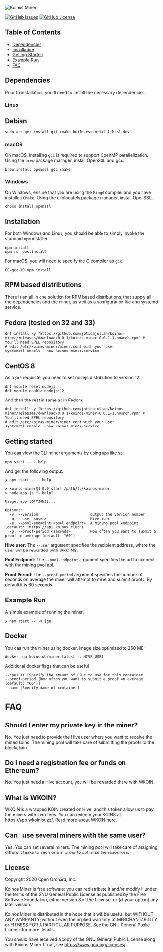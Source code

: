 ![Koinos Miner](assets/images/koinos-pool-cli-miner.png)

[![GitHub Issues](https://img.shields.io/github/issues/open-orchard/koinos-miner.svg)](https://github.com/joticajulian/koinos-miner/issues)
[![GitHub License](https://img.shields.io/badge/license-GPLv3-blue.svg)](https://github.com/joticajulian/koinos-miner/blob/master/LICENSE.md)

## Table of Contents
  - [Dependencies](#dependencies)
  - [Installation](#installation)
  - [Getting Started](#getting-started)
  - [Example Run](#example-run)
  - [FAQ](#FAQ)

## Dependencies

Prior to installation, you'll need to install the necessary dependencies.

### Linux

## Debian

```
sudo apt-get install git cmake build-essential libssl-dev
```

### macOS

On macOS, installing `gcc` is required to support OpenMP parallelization. Using the `brew` package manager, install OpenSSL and gcc.
```
brew install openssl gcc cmake
```

### Windows

On Windows, ensure that you are using the `MingW` compiler and you have installed `CMake`. Using the cholocately package manager, install OpenSSL.

```
choco install openssl
```

## Installation

For both Windows and Linux, you should be able to simply invoke the standard `npm` installer.

```
npm install
npm run postinstall
```

For macOS, you will need to specify the C compiler as `gcc`.

```
CC=gcc-10 npm install
```
## RPM based distributions

There is an all in one solution for RPM based distributions, that supply all the dependencies and the miner, as well as a sonfiguration file and systemd service.

## Fedora (tested on 32 and 33)

```
dnf install -y "https://github.com/joticajulian/koinos-miner/releases/download/0.0.1/koinos-miner-0.0.1-1.noarch.rpm" # You'll need EPEL repository
# edit /etc/koinos-miner/miner.conf with your user
systemctl enable --now koinos-miner.service
```

## CentOS 8

As a pre requiiste, you need to set nodejs distribution to version 12:

```
dnf module reset nodejs
dnf module enable nodejs:12
```

And then the rest is same as in Fedora:

```
dnf install -y "https://github.com/joticajulian/koinos-miner/releases/download/0.0.1/koinos-miner-0.0.1-1.noarch.rpm" # You'll need EPEL repository
# edit /etc/koinos-miner/miner.conf with your user
systemctl enable --now koinos-miner.service
```

## Getting started

You can view the CLI miner arguments by using `npm` like so:

```
npm start -- --help
```

And get the following output:

```
❯ npm start -- --help

> koinos-miner@1.0.0 start /path/to/koinos-miner
> node app.js "--help"

Usage: app [OPTIONS]...

Options:
  -v, --version                        output the version number
  -u, --user <user>                    Hive user
  -e, --pool-endpoint <pool endpoint>  A mining pool endpoint (default: "https://api.koinos.club")
  -p, --proof-period <seconds>         How often you want to submit a proof on average (default: "60")
```

**Hive user**: The `--user` argument specifies the recipient address, where the user will be rewarded with WKOINS.

**Pool Endpoint**: The `--pool-endpoint` argument specifies the url to connect with the mining pool api.

**Proof Period**: The `--proof-period` argument specifies the number of seconds on average the miner will attempt to mine and submit proofs. By default it is 60 seconds.

## Example Run

A simple example of running the miner:

```
❯ npm start -- -u jga
```

## Docker

You can run the miner using docker. Image size optimized to 250 MB:

```
docker run koinclub/miner:latest -u HIVE_USER
```
Additional docker flags that can be useful

```
--cpus XX [Specify the amount of CPUs to use for this container
--proof-period [How often you want to submit a proof on average (default: "60")]
--name [Specify name of container]
```

# FAQ

## Should I enter my private key in the miner?
No. You just need to provide the Hive user where you want to receive the mined koins. The mining pool will take care of submitting the proofs to the blockchain.

## Do I need a registration fee or funds on Ethereum?
No. You just need a Hive account, you will be rewarded there with WKOIN.

## What is WKOIN?
WKOIN is a wrapped KOIN created on Hive, and this token allow us to pay the miners with zero fees. You can redeem your KOINS at https://app.wkoin.buzz/.
Read more about WKOIN [here](https://hive.blog/koinos/@harpagon/introducing-wkoin-koin-erc-20-on-hive-engine).

## Can I use several miners with the same user?
Yes. You can set several miners. The mining pool will take care of assigning different tasks to each one in order to optimize the resources. 

## License

Copyright 2020 Open Orchard, Inc.

Koinos Miner is free software: you can redistribute it and/or modify
it under the terms of the GNU General Public License as published by
the Free Software Foundation, either version 3 of the License, or
(at your option) any later version.

Koinos Miner is distributed in the hope that it will be useful,
but WITHOUT ANY WARRANTY; without even the implied warranty of
MERCHANTABILITY or FITNESS FOR A PARTICULAR PURPOSE.  See the
GNU General Public License for more details.

You should have received a copy of the GNU General Public License
along with Koinos Miner.  If not, see <https://www.gnu.org/licenses/>.
